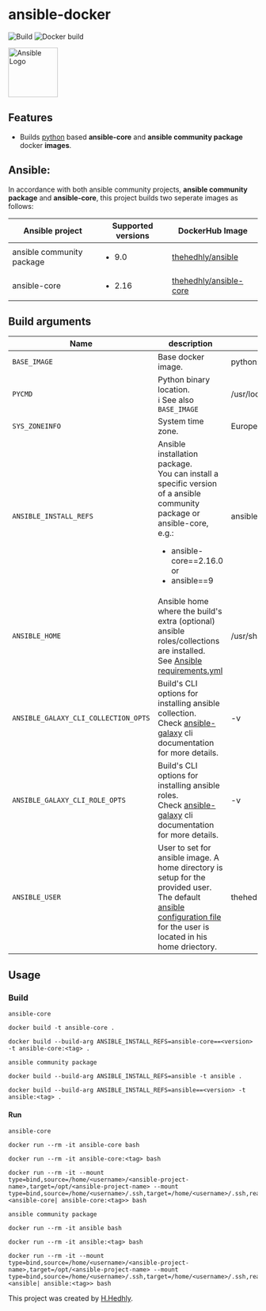 # ansible-docker

![Build](https://github.com/thehedhly/ansible-docker/actions/workflows/ci.yml/badge.svg?branch=dev)
![Docker build](https://github.com/thehedhly/ansible-docker/actions/workflows/linter.yml/badge.svg?branch=dev)

<img src="README-Resources/ansible_logo_icon.png" width="100" height="100" alt="Ansible Logo" />

## Features
- Builds [python](https://hub.docker.com/_/python) based __ansible-core__ and __ansible community package__ docker __images__.

## Ansible:
In accordance with both ansible community projects, __ansible community package__ and __ansible-core__, this project builds two seperate images as follows:

| Ansible project | Supported versions | DockerHub Image |
|-----------------|----------|-------|
| ansible community package | <ul><li>9.0</li></ul> | [thehedhly/ansible](https://hub.docker.com/repository/docker/thehedhly/ansible) |
| ansible-core | <ul><li>2.16</li></ul> | [thehedhly/ansible-core](https://hub.docker.com/repository/docker/thehedhly/ansible-core) |

## Build arguments
| Name | description | default |
|------|---------|---------|
| `BASE_IMAGE` | Base docker image. | python:3.11.7-slim |
| `PYCMD` | Python binary location.<br>:information_source: See also `BASE_IMAGE` | /usr/local/bin/python3.11 |
| `SYS_ZONEINFO` | System time zone. | Europe/Berlin |
| `ANSIBLE_INSTALL_REFS` | Ansible installation package.<br>You can install a specific version of a ansible community package or ansible-core, e.g.:<br><ul><li>ansible-core==2.16.0</li>or<li>ansible==9</li></ul> | ansible-core |
| `ANSIBLE_HOME` | Ansible home where the build's extra (optional) ansible roles/collections are installed.<br>See [Ansible requirements.yml](requirements.yml) | /usr/share/ansible |
| `ANSIBLE_GALAXY_CLI_COLLECTION_OPTS` | Build's CLI options for installing ansible collection.<br>Check [ansible-galaxy]() cli documentation for more details.| -v |
| `ANSIBLE_GALAXY_CLI_ROLE_OPTS` | Build's CLI options for installing ansible roles.<br>Check [ansible-galaxy]() cli documentation for more details. | -v |
| `ANSIBLE_USER` | User to set for ansible image. A home directory is setup for the provided user. The default [ansible configuration file](ansible.cfg) for the user is located in his home driectory. | thehedhly |


## Usage
### Build
`ansible-core`
```
docker build -t ansible-core .
```
```
docker build --build-arg ANSIBLE_INSTALL_REFS=ansible-core==<version> -t ansible-core:<tag> .
```
`ansible community package`
```
docker build --build-arg ANSIBLE_INSTALL_REFS=ansible -t ansible .
```
```
docker build --build-arg ANSIBLE_INSTALL_REFS=ansible==<version> -t ansible:<tag> .
```
#### Run
`ansible-core`
```
docker run --rm -it ansible-core bash
```
```
docker run --rm -it ansible-core:<tag> bash
```
```
docker run --rm -it --mount type=bind,source=/home/<username>/<ansible-project-name>,target=/opt/<ansible-project-name> --mount type=bind,source=/home/<username>/.ssh,target=/home/<username>/.ssh,readonly <ansible-core| ansible-core:<tag>> bash
```
`ansible community package`
```
docker run --rm -it ansible bash
```
```
docker run --rm -it ansible:<tag> bash
```
```
docker run --rm -it --mount type=bind,source=/home/<username>/<ansible-project-name>,target=/opt/<ansible-project-name> --mount type=bind,source=/home/<username>/.ssh,target=/home/<username>/.ssh,readonly <ansible| ansible:<tag>> bash
```

This project was created by [H.Hedhly](https://hedhly.com).
